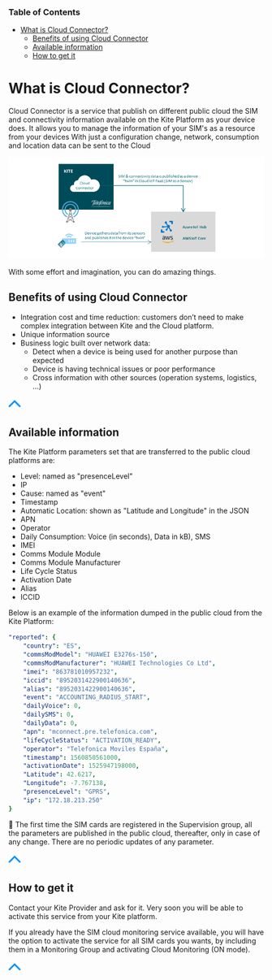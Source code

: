 ### Table of Contents

- [What is Cloud Connector?](#what-is-cloud-connector)
  * [Benefits of using Cloud Connector](#benefits-of-using-cloud-connector)
  * [Available information](#available-information)
  * [How to get it](#how-to-get-it)


# What is Cloud Connector?

Cloud Connector is a service that publish on different public cloud the SIM and
connectivity information available on the Kite Platform as your device does. 
It allows you to manage the information of your SIM's as a resource from your devices
With just a configuration change, network, consumption and location data can be sent to the Cloud

![pic](pictures/CloudConnector/CloudConnector_diagram.png)

With some effort and imagination, you can do amazing things.


## Benefits of using Cloud Connector

- Integration cost and time reduction: customers don’t need to make complex integration between Kite and the Cloud platform.
- Unique information source
- Business logic built over network data:
  - Detect when a device is being used for another purpose than expected 
  - Device is having technical issues or poor performance
  - Cross information with other sources (operation systems, logistics, …)

[![pic](pictures/utils/arrow_up.png)](#table-of-contents)


## Available information

The Kite Platform parameters set that are transferred to the public cloud platforms are:

- Level: named as "presenceLevel"
- IP
- Cause: named as "event"
- Timestamp
- Automatic Location: shown as "Latitude and Longitude" in the JSON
- APN
- Operator
- Daily Consumption: Voice (in seconds), Data in kB), SMS
- IMEI
- Comms Module Module
- Comms Module Manufacturer
- Life Cycle Status
- Activation Date
- Alias
- ICCID

Below is an example of the information dumped in the public cloud from the Kite
Platform:

```yaml
"reported": {
	"country": "ES",
	"commsModModel": "HUAWEI E3276s-150",
	"commsModManufacturer": "HUAWEI Technologies Co Ltd",
	"imei": "863781010957232",
	"iccid": "8952031422900140636",
	"alias": "8952031422900140636",
	"event": "ACCOUNTING_RADIUS_START",
	"dailyVoice": 0,
	"dailySMS": 0,
	"dailyData": 0,
	"apn": "mconnect.pre.telefonica.com",
	"lifeCycleStatus": "ACTIVATION_READY",
	"operator": "Telefonica Moviles España",
	"timestamp": 1560850561000,
	"activationDate": 1525947198000,
	"Latitude": 42.6217,
	"Longitude": -7.767138,
	"presenceLevel": "GPRS",
	"ip": "172.18.213.250"
}
```

&#x1F4CD;
The first time the SIM cards are registered in the Supervision group, all the
parameters are published in the public cloud, thereafter, only in case of any change.
There are no periodic updates of any parameter.

[![pic](pictures/utils/arrow_up.png)](#table-of-contents)


## How to get it

Contact your Kite Provider and ask for it. Very soon you will be able to activate this service from your Kite platform.

If you already have the SIM cloud monitoring service available, you will have the option
to activate the service for all SIM cards you wants, by including them in a
Monitoring Group and activating Cloud Monitoring (ON mode).

[![pic](pictures/utils/arrow_up.png)](#table-of-contents)


